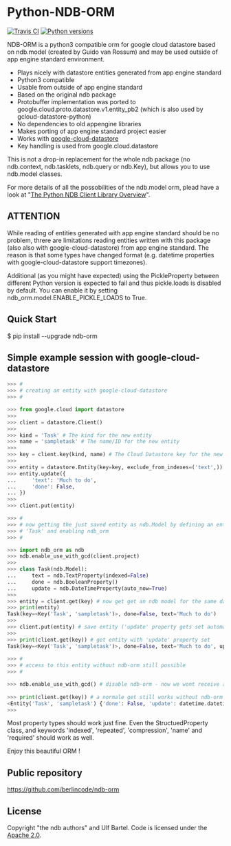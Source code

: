 Python-NDB-ORM
==============

[![Travis CI](https://travis-ci.org/berlincode/ndb-orm.svg?branch=master&style=flat)](https://travis-ci.org/berlincode/ndb-orm)
[![Python versions](https://img.shields.io/pypi/pyversions/ndb-orm.svg)](https://pypi.python.org/pypi/ndb-orm/)

NDB-ORM is a python3 compatible orm for google cloud datastore based on ndb.model (created by Guido van Rossum) and
may be used outside of app engine standard environment.

 * Plays nicely with datastore entities generated from app engine standard
 * Python3 compatible
 * Usable from outside of app engine standard
 * Based on the original ndb package
 * Protobuffer implementation was ported to google.cloud.proto.datastore.v1.entity_pb2 (which is also used by gcloud-datastore-python)
 * No dependencies to old appengine libraries
 * Makes porting of app engine standard project easier
 * Works with [google-cloud-datastore](https://pypi.python.org/pypi/google-cloud-datastore)
 * Key handling is used from google.cloud.datastore

This is not a drop-in replacement for the whole ndb package (no ndb.context, ndb.tasklets, ndb.query or ndb.Key), 
but allows you to use ndb.model classes.

For more details of all the possobilities of the ndb.model orm, plead have a look at "[The Python NDB Client Library Overview](https://cloud.google.com/appengine/docs/standard/python/ndb/)".

ATTENTION
-----------

While reading of entities generated with app engine standard should be no problem, threre are limitations reading
entities written with this package (also also with google-cloud-datastore) from app engine standard. The reason is that
some types have changed format (e.g. datetime properties with google-cloud-datastore support timezones).

Additional (as you might have expected) using the PickleProperty between different Python version
is expected to fail and thus pickle.loads is disabled by default. You can enable it by setting
ndb_orm.model.ENABLE_PICKLE_LOADS to True.

Quick Start
-----------

$ pip install --upgrade ndb-orm


Simple example session with google-cloud-datastore 
--------------------------------------------------

```python
>>> #
>>> # creating an entity with google-cloud-datastore
>>> #

>>> from google.cloud import datastore
>>> 
>>> client = datastore.Client()
>>> 
>>> kind = 'Task' # The kind for the new entity
>>> name = 'sampletask' # The name/ID for the new entity
>>> 
>>> key = client.key(kind, name) # The Cloud Datastore key for the new entity
>>> 
>>> entity = datastore.Entity(key=key, exclude_from_indexes=('text',))
>>> entity.update({
...     'text': 'Much to do',
...     'done': False,
... })
>>> 
>>> client.put(entity)

>>> #
>>> # now getting the just saved entity as ndb.Model by defining an entity
>>> # 'Task' and enabling ndb_orm
>>> #

>>> import ndb_orm as ndb
>>> ndb.enable_use_with_gcd(client.project)
>>> 
>>> class Task(ndb.Model):
...     text = ndb.TextProperty(indexed=False)
...     done = ndb.BooleanProperty()
...     update = ndb.DateTimeProperty(auto_now=True)
>>> 
>>> entity = client.get(key) # now get get an ndb model for the same data ! 
>>> print(entity)
Task(key=<Key('Task', 'sampletask')>, done=False, text='Much to do')
>>>
>>> client.put(entity) # save entity ('update' property gets set automatically)
>>>
>>> print(client.get(key)) # get entity with 'update' property set
Task(key=<Key('Task', 'sampletask')>, done=False, text='Much to do', update=datetime.datetime(2017, 8, 28, 22, 16, 15, 652839, tzinfo=<UTC>))
 
>>> #
>>> # access to this entity without ndb-orm still possible
>>> #

>>> ndb.enable_use_with_gcd() # disable ndb-orm - now we wont receive a ndb.Model anymore
 
>>> print(client.get(key)) # a normale get still works without ndb-orm
<Entity('Task', 'sampletask') {'done': False, 'update': datetime.datetime(2017, 8, 28, 22, 16, 15, 652839, tzinfo=<UTC>), 'text': 'Much to do'}>
>>> 
```

Most property types should work just fine. Even the StructuedProperty class, and keywords 'indexed', 'repeated', 'compression', 'name' and 'required'
should work as well.

Enjoy this beautiful ORM !

Public repository
-----------------

https://github.com/berlincode/ndb-orm


License
-------

Copyright "the ndb authors" and Ulf Bartel. Code is licensed under the
[Apache 2.0](./LICENSE.txt).
